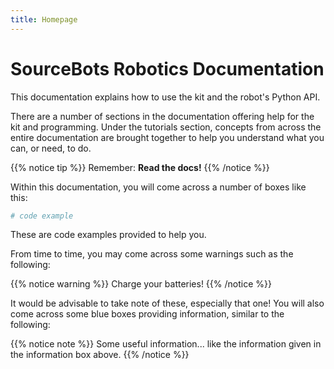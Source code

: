 ```yaml
---
title: Homepage
---
```


# SourceBots Robotics Documentation
This documentation explains how to use the kit and the robot's Python API.

There are a number of sections in the documentation offering help for the kit and programming. Under the tutorials section, concepts from across the entire documentation are brought together to help you understand what you can, or need, to do.

{{% notice tip %}}
Remember: **Read the docs!**
{{% /notice %}}

Within this documentation, you will come across a number of boxes like this:

```python
# code example
```

These are code examples provided to help you.

From time to time, you may come across some warnings such as the following:

{{% notice warning %}}
Charge your batteries!
{{% /notice %}}

It would be advisable to take note of these, especially that one! You will also come across some blue boxes providing information, similar to the following:

{{% notice note %}}
Some useful information... like the information given in the information box above.
{{% /notice %}}
